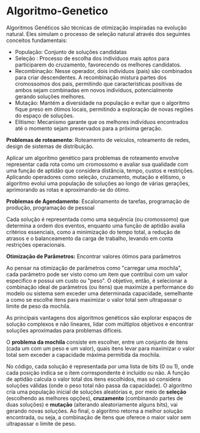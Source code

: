 # Algoritmo-Genetico

Algoritmos Genéticos  são técnicas de otimização inspiradas na evolução natural. Eles simulam o processo de seleção natural através dos seguintes conceitos fundamentais:

- População: Conjunto de soluções candidatas
- Seleção : Processo de escolha dos indivíduos mais aptos para participarem do cruzamento, favorecendo os melhores candidatos.
- Recombinação: Nesse operador, dois indivíduos (pais) são combinados para criar descendentes. A recombinação mistura partes dos cromossomos dos pais, permitindo que características positivas de ambos sejam combinadas em novos indivíduos, potencialmente gerando soluções melhores.
- Mutação: Mantém a diversidade na população e evitar que o algoritmo fique preso em ótimos locais, permitindo a exploração de novas regiões do espaço de soluções.
- Elitismo: Mecanismo garante que os melhores indivíduos encontrados até o momento sejam preservados para a próxima geração.

**Problemas de roteamento**: Roteamento de veículos, roteamento de redes, design de sistemas de distribuição.

Aplicar um algoritmo genético para problemas de roteamento envolve representar cada rota como um cromossomo e avaliar sua qualidade com uma função de aptidão que considera distância, tempo, custos e restrições. Aplicando operadores como seleção, cruzamento, mutação e elitismo, o algoritmo evolui uma população de soluções ao longo de várias gerações, aprimorando as rotas e aproximando-se do ótimo.

**Problemas de Agendamento**: Escalonamento de tarefas, programação de produção, programação de pessoal

Cada solução é representada como uma sequência (ou cromossomo) que determina a ordem dos eventos, enquanto uma função de aptidão avalia critérios essenciais, como a minimização do tempo total, a redução de atrasos e o balanceamento da carga de trabalho, levando em conta restrições operacionais.

**Otimização de Parâmetros:** Encontrar valores ótimos para parâmetros

Ao pensar na otimização de parâmetros como "carregar uma mochila", cada parâmetro pode ser visto como um item que contribui com um valor específico e possui um custo ou "peso". O objetivo, então, é selecionar a combinação ideal de parâmetros (ou itens) que maximize a performance do modelo ou sistema sem exceder uma determinada capacidade, semelhante a como se escolhe itens para maximizar o valor total sem ultrapassar o limite de peso da mochila. 

As principais vantagens dos algoritmos genéticos são explorar espaços de solução complexos e não lineares, lidar com múltiplos objetivos e encontrar soluções aproximadas para problemas difíceis.

O **problema da mochila** consiste em escolher, entre um conjunto de itens (cada um com um peso e um valor), quais itens levar para maximizar o valor total sem exceder a capacidade máxima permitida da mochila.

No código, cada solução é representada por uma lista de bits (0 ou 1), onde cada posição indica se o item correspondente é incluído ou não. A função de aptidão calcula o valor total dos itens escolhidos, mas só considera soluções válidas (onde o peso total não passa da capacidade). O algoritmo cria uma população inicial de soluções aleatórias e, por meio de **seleção** (escolhendo as melhores opções), **cruzamento** (combinando partes de duas soluções) e **mutação** (alterando aleatoriamente alguns bits), vai gerando novas soluções. Ao final, o algoritmo retorna a melhor solução encontrada, ou seja, a combinação de itens que oferece o maior valor sem ultrapassar o limite de peso.
